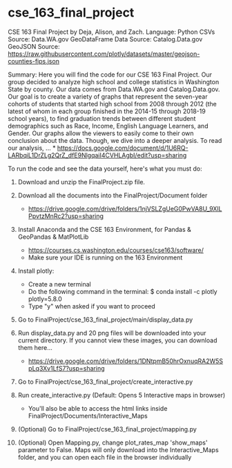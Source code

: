 # cse_163_final_project
CSE 163 Final Project by Deja, Alison, and Zach.
Language: Python
CSVs Source: Data.WA.gov
GeoDataFrame Data Source: Catalog.Data.gov
GeoJSON Source: https://raw.githubusercontent.com/plotly/datasets/master/geojson-counties-fips.json

Summary:
Here you will find the code for our CSE 163 Final Project. Our group
decided to analyze high school and college statistics in Washington State
by county. Our data comes from Data.WA.gov and Catalog.Data.gov. Our goal
is to create a variety of graphs that represent the seven-year cohorts of
students that started high school from 2008 through 2012 (the latest of whom
in each group finished in the 2014-15 through 2018-19 school years), to find
graduation trends between different student demographics such as Race, Income,
English Language Learners, and Gender. Our graphs allow the viewers to easily
come to their own conclusion about the data. Though, we dive into a deeper analysis. 
To read our analysis, ...
    * https://docs.google.com/document/d/1U6RQ-LARbqiL1DrZLg2QrZ_dfE9NlgqaiI4CVHLAgbI/edit?usp=sharing 

To run the code and see the data yourself, here's what you must do:
1. Download and unzip the FinalProject.zip file.

2. Download all the documents into the FinalProject/Document folder
    * https://drive.google.com/drive/folders/1njVSLZgUeG0PwVA8U_9XlLPpvtzMnRc2?usp=sharing

3. Install Anaconda and the CSE 163 Environment, for Pandas & GeoPandas & MatPlotLib
    * https://courses.cs.washington.edu/courses/cse163/software/ 
    * Make sure your IDE is running on the 163 Environment

4. Install plotly:
    * Create a new terminal
    * Do the following command in the terminal: $ conda install -c plotly plotly=5.8.0
    * Type "y" when asked if you want to proceed

5. Go to FinalProject/cse_163_final_project/main/display_data.py

6. Run display_data.py and 20 png files will be downloaded into your current directory.
    If you cannot view these images, you can download them here...
    * https://drive.google.com/drive/folders/1DNtpmB50hrOxnuqRA2W5SpLq3Xv1LfS7?usp=sharing

7. Go to FinalProject/cse_163_final_project/create_interactive.py

8. Run create_interactive.py (Default: Opens 5 Interactive maps in browser)
    * You'll also be able to access the html links inside FinalProject/Documents/Interactive_Maps

9. (Optional) Go to FinalProject/cse_163_final_project/mapping.py

10. (Optional) Open Mapping.py, change plot_rates_map 'show_maps' parameter to False. 
    Maps will only download into the Interactive_Maps folder, and you can open each file
    in the browser individually
